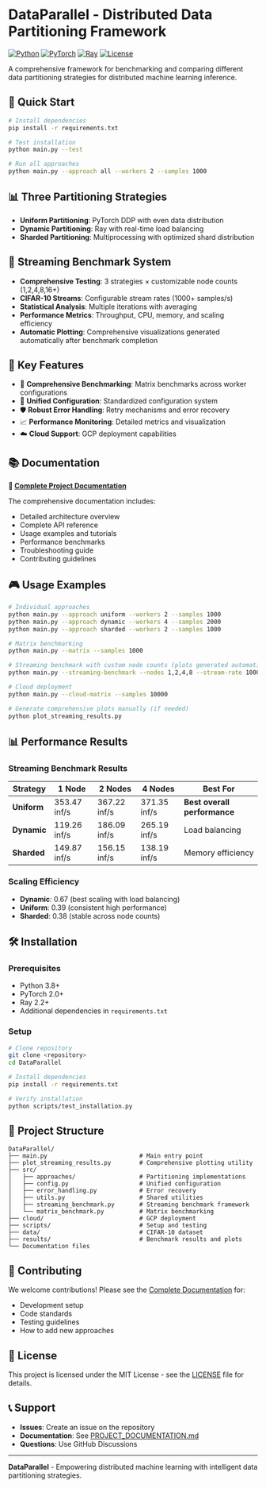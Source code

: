 # DataParallel - Distributed Data Partitioning Framework

[![Python](https://img.shields.io/badge/Python-3.8%2B-blue.svg)](https://python.org)
[![PyTorch](https://img.shields.io/badge/PyTorch-2.0%2B-red.svg)](https://pytorch.org)
[![Ray](https://img.shields.io/badge/Ray-2.2%2B-orange.svg)](https://ray.io)
[![License](https://img.shields.io/badge/License-MIT-green.svg)](LICENSE)

A comprehensive framework for benchmarking and comparing different data partitioning strategies for distributed machine learning inference.

## 🚀 **Quick Start**

```bash
# Install dependencies
pip install -r requirements.txt

# Test installation
python main.py --test

# Run all approaches
python main.py --approach all --workers 2 --samples 1000
```

## 📊 **Three Partitioning Strategies**

- **Uniform Partitioning**: PyTorch DDP with even data distribution
- **Dynamic Partitioning**: Ray with real-time load balancing  
- **Sharded Partitioning**: Multiprocessing with optimized shard distribution

## 🌊 **Streaming Benchmark System**

- **Comprehensive Testing**: 3 strategies × customizable node counts (1,2,4,8,16+)
- **CIFAR-10 Streams**: Configurable stream rates (1000+ samples/s)
- **Statistical Analysis**: Multiple iterations with averaging
- **Performance Metrics**: Throughput, CPU, memory, and scaling efficiency
- **Automatic Plotting**: Comprehensive visualizations generated automatically after benchmark completion

## 🎯 **Key Features**

- 🚀 **Comprehensive Benchmarking**: Matrix benchmarks across worker configurations
- 🔧 **Unified Configuration**: Standardized configuration system
- 🛡️ **Robust Error Handling**: Retry mechanisms and error recovery
- 📈 **Performance Monitoring**: Detailed metrics and visualization
- ☁️ **Cloud Support**: GCP deployment capabilities

## 📚 **Documentation**

**📖 [Complete Project Documentation](PROJECT_DOCUMENTATION.md)**

The comprehensive documentation includes:
- Detailed architecture overview
- Complete API reference
- Usage examples and tutorials
- Performance benchmarks
- Troubleshooting guide
- Contributing guidelines

## 🎮 **Usage Examples**

```bash
# Individual approaches
python main.py --approach uniform --workers 2 --samples 1000
python main.py --approach dynamic --workers 4 --samples 2000
python main.py --approach sharded --workers 2 --samples 1000

# Matrix benchmarking
python main.py --matrix --samples 1000

# Streaming benchmark with custom node counts (plots generated automatically)
python main.py --streaming-benchmark --nodes 1,2,4,8 --stream-rate 1000 --total-samples 8000

# Cloud deployment
python main.py --cloud-matrix --samples 10000

# Generate comprehensive plots manually (if needed)
python plot_streaming_results.py
```

## 📊 **Performance Results**

### **Streaming Benchmark Results**
| Strategy | 1 Node | 2 Nodes | 4 Nodes | Best For |
|----------|--------|---------|---------|----------|
| **Uniform** | 353.47 inf/s | 367.22 inf/s | 371.35 inf/s | **Best overall performance** |
| **Dynamic** | 119.26 inf/s | 186.09 inf/s | 265.19 inf/s | Load balancing |
| **Sharded** | 149.87 inf/s | 156.15 inf/s | 138.19 inf/s | Memory efficiency |

### **Scaling Efficiency**
- **Dynamic**: 0.67 (best scaling with load balancing)
- **Uniform**: 0.39 (consistent high performance)
- **Sharded**: 0.38 (stable across node counts)

## 🛠️ **Installation**

### Prerequisites
- Python 3.8+
- PyTorch 2.0+
- Ray 2.2+
- Additional dependencies in `requirements.txt`

### Setup
```bash
# Clone repository
git clone <repository>
cd DataParallel

# Install dependencies
pip install -r requirements.txt

# Verify installation
python scripts/test_installation.py
```

## 📁 **Project Structure**

```
DataParallel/
├── main.py                          # Main entry point
├── plot_streaming_results.py        # Comprehensive plotting utility
├── src/
│   ├── approaches/                  # Partitioning implementations
│   ├── config.py                    # Unified configuration
│   ├── error_handling.py            # Error recovery
│   ├── utils.py                     # Shared utilities
│   ├── streaming_benchmark.py       # Streaming benchmark framework
│   └── matrix_benchmark.py          # Matrix benchmarking
├── cloud/                           # GCP deployment
├── scripts/                         # Setup and testing
├── data/                            # CIFAR-10 dataset
├── results/                         # Benchmark results and plots
└── Documentation files
```

## 🤝 **Contributing**

We welcome contributions! Please see the [Complete Documentation](PROJECT_DOCUMENTATION.md) for:
- Development setup
- Code standards
- Testing guidelines
- How to add new approaches

## 📄 **License**

This project is licensed under the MIT License - see the [LICENSE](LICENSE) file for details.

## 📞 **Support**

- **Issues**: Create an issue on the repository
- **Documentation**: See [PROJECT_DOCUMENTATION.md](PROJECT_DOCUMENTATION.md)
- **Questions**: Use GitHub Discussions

---

**DataParallel** - Empowering distributed machine learning with intelligent data partitioning strategies.
